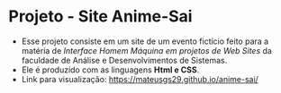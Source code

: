 # Projeto - Site Anime-Sai

 - Esse projeto consiste em um site de um evento fictício feito para a matéria de _Interface Homem Máquina em projetos de Web Sites_ da faculdade de Análise e Desenvolvimentos de Sistemas.
 - Ele é produzido com as linguagens **Html e CSS**.
- Link para visualização: https://mateusgs29.github.io/anime-sai/
